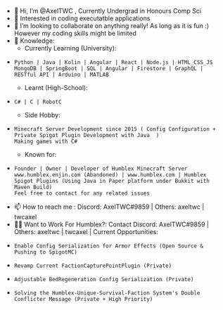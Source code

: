 - 👋 Hi, I’m @AxelTWC , Currently Undergrad in Honours Comp Sci
- 👀 Interested in coding executatble applications
- 💞️ I’m looking to collaborate on anything really! As long as it is fun :) However my coding skills might be limited 
- 🌱 Knowledge: 
  - Currently Learning (University):
-     Python | Java | Kolin | Angular | React | Node.js | HTML_CSS_JS 
      MongoDB | SpringBoot | SQL | Angular | Firestore | GraphQL | RESTful API | Arduino | MATLAB
  - Learnt (High-School):
-     C# | C | RobotC 
  - Side Hobby:
-     Minecraft Server Development since 2015 ( Config Configuration + Private Spigot Plugin Development with Java  )
      Making games with C#
  - Known for:
-     Founder | Owner | Developer of Humblex Minecraft Server
      www.humblex.enjin.com (Abandoned) | www.humblex.com | Humblex Spigot Plugins (Using Java in Paper platform under Bukkit with Maven Build)
      Feel free to contact for any related issues
- 📫 How to reach me :
      Discord: AxelTWC#9859
      | Others: axeltwc | twcaxel
- 👨‍💻 Want to Work For Humblex?:
      Contact Discord: AxelTWC#9859
      | Others: axeltwc | twcaxel 
      | Current Opportunities:
-     Enable Config Serialization for Armor Effects (Open Source & Pushing to SpigotMC) 
-     Revamp Current FactionCapturePointPlugin (Private) 
-     Adjustable BedRegeneration Config Serialization (Private) 
-     Solving the Humblex-Unique-Survival-Faction System's Double Conflicter Message (Private + High Priority)
<!---
AxelTWC/AxelTWC is a ✨ special ✨ repository because its `README.md` (this file) appears on your GitHub profile.
You can click the Preview link to take a look at your changes.
--->
